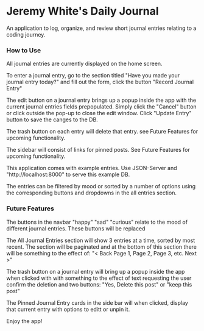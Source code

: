 # Jeremy White's Daily Journal
An application to log, organize, and review short journal entries relating to a coding journey. 

### How to Use

All journal entries are currently displayed on the home screen.

To enter a journal entry, go to the section titled "Have you made your journal entry today?" and fill out the form, click the button "Record Journal Entry"

The edit button on a journal entry brings up a popup inside the app with the current journal entries fields prepopulated. Simply click the "Cancel" button or click outside the pop-up to close the edit window. Click "Update Entry" button to save the canges to the DB.

The trash button on each entry will delete that entry. see Future Features for upcoming functionality.

The sidebar will consist of links for pinned posts. See Future Features for upcoming functionality.

This application comes with example entries. Use JSON-Server and "http://localhost:8000" to serve this example DB.

The entries can be filtered by mood or sorted by a number of options using the corresponding buttons and dropdowns in the all entries section.

### Future Features

The buttons in the navbar "happy" "sad" "curious" relate to the mood of different journal entries. These buttons will be replaced 

The All Journal Entries section will show 3 entries at a time, sorted by most recent. The section will be paginated and at the bottom of this section there will be something to the effect of: "< Back  Page 1, Page 2, Page 3, etc. Next >"

The trash button on a journal entry will bring up a popup inside the app when clicked with with something to the effect of text requesting the user confirm the deletion and two buttons: "Yes, Delete this post" or "keep this post"

The Pinned Journal Entry cards in the side bar will when clicked, display that current entry with options to editt or unpin it.

Enjoy the app!
